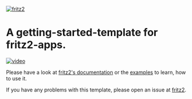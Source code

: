 [![fritz2](https://www.fritz2.dev/images/fritz2_logo_grey.png)](https://www.fritz2.dev/)

# A getting-started-template for fritz2-apps.

[![video](https://img.youtube.com/vi/c-ybTQdF5xk/0.jpg)](https://www.youtube.com/watch?v=c-ybTQdF5xk)

Please have a look at [fritz2's documentation](https://docs.fritz2.dev) or the [examples](https://www.fritz2.dev/examples.html) to learn, how to use it.

If you have any problems with this template, please open an issue at [fritz2](https://github.com/jwstegemann/fritz2/issues).
